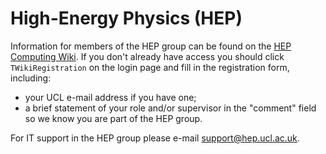 # High-Energy Physics (HEP)

Information for members of the HEP group can be found on the [HEP Computing Wiki](https://www.hep.ucl.ac.uk/twiki/bin/view/Computing). If you don't already have access you should click `TWikiRegistration` on the login page and fill in the registration form, including:

- your UCL e-mail address if you have one;
- a brief statement of your role and/or supervisor in the "comment" field so we know you are part of the HEP group.

For IT support in the HEP group please e-mail support@hep.ucl.ac.uk.